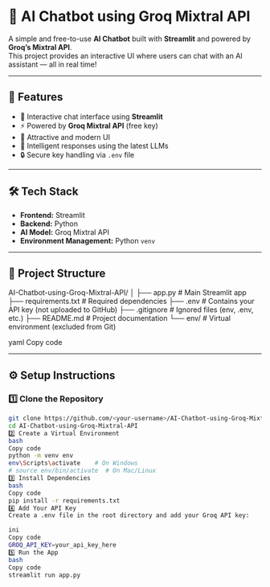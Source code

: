 # 🤖 AI Chatbot using Groq Mixtral API

A simple and free-to-use **AI Chatbot** built with **Streamlit** and powered by **Groq’s Mixtral API**.  
This project provides an interactive UI where users can chat with an AI assistant — all in real time!

---

## 🚀 Features
- 💬 Interactive chat interface using **Streamlit**
- ⚡ Powered by **Groq Mixtral API** (free key)
- 🌈 Attractive and modern UI
- 🧠 Intelligent responses using the latest LLMs
- 🔒 Secure key handling via `.env` file

---

## 🛠️ Tech Stack
- **Frontend:** Streamlit  
- **Backend:** Python  
- **AI Model:** Groq Mixtral API  
- **Environment Management:** Python `venv`

---

## 📂 Project Structure

AI-Chatbot-using-Groq-Mixtral-API/
│
├── app.py # Main Streamlit app
├── requirements.txt # Required dependencies
├── .env # Contains your API key (not uploaded to GitHub)
├── .gitignore # Ignored files (env, .env, etc.)
├── README.md # Project documentation
└── env/ # Virtual environment (excluded from Git)

yaml
Copy code

---

## ⚙️ Setup Instructions

### 1️⃣ Clone the Repository
```bash
git clone https://github.com/<your-username>/AI-Chatbot-using-Groq-Mixtral-API.git
cd AI-Chatbot-using-Groq-Mixtral-API
2️⃣ Create a Virtual Environment
bash
Copy code
python -m venv env
env\Scripts\activate    # On Windows
# source env/bin/activate  # On Mac/Linux
3️⃣ Install Dependencies
bash
Copy code
pip install -r requirements.txt
4️⃣ Add Your API Key
Create a .env file in the root directory and add your Groq API key:

ini
Copy code
GROQ_API_KEY=your_api_key_here
5️⃣ Run the App
bash
Copy code
streamlit run app.py
